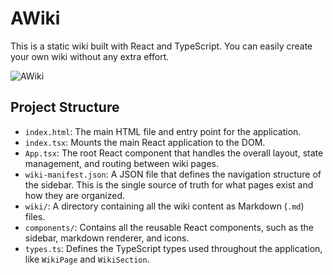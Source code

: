 # AWiki

This is a static wiki built with React and TypeScript. You can easily create your own wiki without any extra effort.

![AWiki](https://github.com/user-attachments/assets/c6fdbf73-30bd-4e1d-9463-a2087cbef8e3)

## Project Structure

- ```index.html```: The main HTML file and entry point for the application.
- ```index.tsx```: Mounts the main React application to the DOM.
- ```App.tsx```: The root React component that handles the overall layout, state management, and routing between wiki pages.
- ```wiki-manifest.json```: A JSON file that defines the navigation structure of the sidebar. This is the single source of truth for what pages exist and how they are organized.
- ```wiki/```: A directory containing all the wiki content as Markdown (```.md```) files.
- ```components/```: Contains all the reusable React components, such as the sidebar, markdown renderer, and icons.
- ```types.ts```: Defines the TypeScript types used throughout the application, like ```WikiPage``` and ```WikiSection```.